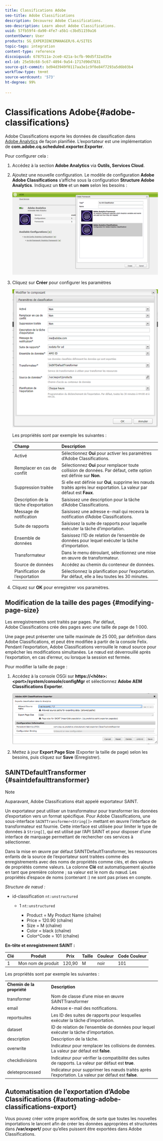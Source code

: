 ```yaml
---
title: Classifications Adobe
seo-title: Adobe Classifications
description: Découvrez Adobe Classifications.
seo-description: Learn about Adobe Classifications.
uuid: 57fb59f4-da90-4fe7-a5b1-c3bd51159a16
contentOwner: User
products: SG_EXPERIENCEMANAGER/6.4/SITES
topic-tags: integration
content-type: reference
discoiquuid: 6787511a-2ce0-421a-bcfb-90d5f32ad35e
exl-id: 25e58c68-5c67-4894-9a54-1717d90d7831
source-git-commit: bd94d3949f0117aa3e1c9f0e84f7293a5d6b03b4
workflow-type: tm+mt
source-wordcount: '573'
ht-degree: 99%

---
```


# Classifications Adobe{#adobe-classifications}

Adobe Classifications exporte les données de classification dans [Adobe Analytics](/help/sites-administering/adobeanalytics.md) de façon planifiée. L’exportateur est une implémentation de **com.adobe.cq.scheduled.exporter.Exporter**.

Pour configurer cela :

1. Accédez à la section **Adobe Analytics** via **Outils, Services Cloud**.
1. Ajoutez une nouvelle configuration. Le modèle de configuration **Adobe Adobe Classifications** s’affiche sous la configuration **Structure Adobe Analytics**. Indiquez un **titre** et un **nom** selon les besoins :

   ![aa-25](assets/aa-25.png)

1. Cliquez sur **Créer** pour configurer les paramètres 

   ![chlimage_1](assets/chlimage_1.png)

   Les propriétés sont par exemple les suivantes :

   | **Champ** | **Description** |
   |---|---|
   | Activé | Sélectionnez **Oui** pour activer les paramètres d’Adobe Classifications. |
   | Remplacer en cas de conflit | Sélectionnez **Oui** pour remplacer toute collision de données. Par défaut, cette option est définie sur **Non**. |
   | Suppression traitée | Si elle est définie sur **Oui**, supprime les nœuds traités après leur exportation. La valeur par défaut est **Faux**. |
   | Description de la tâche d’exportation | Saisissez une description pour la tâche d’Adobe Classifications. |
   | Message de notification | Saisissez une adresse e-mail qui recevra la notification d’Adobe Classifications. |
   | Suite de rapports | Saisissez la suite de rapports pour laquelle exécuter la tâche d’importation. |
   | Ensemble de données | Saisissez l’ID de relation de l’ensemble de données pour lequel exécuter la tâche d’importation. |
   | Transformateur | Dans le menu déroulant, sélectionnez une mise en œuvre de transformateur. |
   | Source de données | Accédez au chemin du conteneur de données. |
   | Planification de l’exportation | Sélectionnez la planification pour l’exportation. Par défaut, elle a lieu toutes les 30 minutes. |

1. Cliquez sur **OK** pour enregistrer vos paramètres.

## Modification de la taille des pages {#modifying-page-size}

Les enregistrements sont traités par pages. Par défaut, Adobe Classifications crée des pages avec une taille de page de 1 000.

Une page peut présenter une taille maximale de 25 000, par définition dans Adobe Classifications, et peut être modifiée à partir de la console Felix. Pendant l’exportation, Adobe Classifications verrouille le nœud source pour empêcher les modifications simultanées. Le nœud est déverrouillé après l’exportation, en cas d’erreur, ou lorsque la session est fermée.

Pour modifier la taille de page :

1. Accédez à la console OSGi sur **https://&lt;hôte>:&lt;port>/system/console/configMgr** et sélectionnez **Adobe AEM Classifications Exporter**.

   ![aa-26](assets/aa-26.png)

1. Mettez à jour **Export Page Size** (Exporter la taille de page) selon les besoins, puis cliquez sur **Save** (Enregistrer).

## SAINTDefaultTransformer {#saintdefaulttransformer}

>[!NOTE]
>
>Auparavant, Adobe Classifications était appelé exportateur SAINT.

Un exportateur peut utiliser un transformateur pour transformer les données d’exportation vers un format spécifique. Pour Adobe Classifications, une sous-interface `SAINTTransformer<String[]>` mettant en œuvre l’interface de transformateur est fournie. Cette interface est utilisée pour limiter le type de données à `String[]`, qui est utilisé par l’API SAINT et pour disposer d’une interface de marquage permettant de rechercher ces services à sélectionner.

Dans la mise en œuvre par défaut SAINTDefaultTransformer, les ressources enfants de la source de l’exportateur sont traitées comme des enregistrements avec des noms de propriétés comme clés, et des valeurs de propriétés comme valeurs. La colonne **Clé** est automatiquement ajoutée en tant que première colonne ; sa valeur est le nom du nœud. Les propriétés d’espace de noms (contenant :) ne sont pas prises en compte.

*Structure de nœud :*

* id-classification `nt:unstructured`

   * 1 `nt:unstructured`

      * Product = My Product Name (chaîne)
      * Price = 120.90 (chaîne)
      * Size = M (chaîne)
      * Color = black (chaîne)
      * Color^Code = 101 (chaîne)

**En-tête et enregistrement SAINT :**

| **Clé** | **Produit** | **Prix** | **Taille** | **Couleur** | **Code Couleur** |
|---|---|---|---|---|---|
| 1 | Mon nom de produit | 120,90 | M | noir | 101 |

Les propriétés sont par exemple les suivantes :

<table> 
 <tbody> 
  <tr> 
   <td><strong>Chemin de la propriété</strong></td> 
   <td><strong>Description</strong></td> 
  </tr> 
  <tr> 
   <td>transformer</td> 
   <td>Nom de classe d’une mise en œuvre SAINTTransformer</td> 
  </tr> 
  <tr> 
   <td>email</td> 
   <td>Adresse e-mail des notifications.</td> 
  </tr> 
  <tr> 
   <td>reportsuites</td> 
   <td>Les ID des suites de rapports pour lesquelles exécuter la tâche d’importation. </td> 
  </tr> 
  <tr> 
   <td>dataset</td> 
   <td>ID de relation de l’ensemble de données pour lequel exécuter la tâche d’importation. </td> 
  </tr> 
  <tr> 
   <td>description</td> 
   <td>Description de la tâche. <br /> </td> 
  </tr> 
  <tr> 
   <td>overwrite</td> 
   <td>Indicateur pour remplacer les collisions de données. La valeur par défaut est <strong>false</strong>.</td> 
  </tr> 
  <tr> 
   <td>checkdivisions</td> 
   <td>Indicateur pour vérifier la compatibilité des suites de rapports. La valeur par défaut est <strong>true</strong>.</td> 
  </tr> 
  <tr> 
   <td>deleteprocessed</td> 
   <td>Indicateur pour supprimer les nœuds traités après l’exportation. La valeur par défaut est <strong>false</strong>.</td> 
  </tr> 
 </tbody> 
</table>

## Automatisation de l’exportation d’Adobe Classifications {#automating-adobe-classifications-export}

Vous pouvez créer votre propre workflow, de sorte que toutes les nouvelles importations le lancent afin de créer les données appropriées et structurées dans **/var/export/** pour qu’elles puissent être exportées dans Adobe Classifications.

